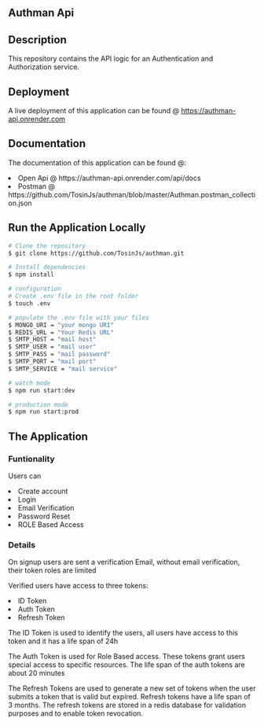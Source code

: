 ## Authman Api

## Description

This repository contains the API logic for an Authentication and Authorization service. 

## Deployment
A live deployment of this application can be found @ https://authman-api.onrender.com

## Documentation
The documentation of this application can be found @:
<li>Open Api @ https://authman-api.onrender.com/api/docs</li>
<li>Postman @ https://github.com/TosinJs/authman/blob/master/Authman.postman_collection.json </li>

## Run the Application Locally

```bash
# Clone the repository
$ git clone https://github.com/TosinJs/authman.git

# Install dependencies
$ npm install

# configuration 
# Create .env file in the root folder
$ touch .env

# populate the .env file with your files
$ MONGO_URI = "your mongo URI"
$ REDIS_URL = "Your Redis URL"
$ SMTP_HOST = "mail host"
$ SMTP_USER = "mail user"
$ SMTP_PASS = "mail password"
$ SMTP_PORT = "mail port"
$ SMTP_SERVICE = "mail service"

# watch mode
$ npm run start:dev

# production mode
$ npm run start:prod
```

## The Application

### Funtionality
Users can 
<li>Create account</li>
<li>Login</li>
<li>Email Verification</li>
<li>Password Reset</li>
<li>ROLE Based Access</li>

### Details
<p>On signup users are sent a verification Email, without email verification, their token roles are limited</p>
<p>Verified users have access to three tokens:</p>
	  <li>ID Token</li>
	  <li>Auth Token</li>
	  <li>Refresh Token</li>
    
<p>The ID Token is used to identify the users, all users have access to this token and it has a life span of 24h</p>
<p>The Auth Token is used for Role Based access. These tokens grant users special access to specific resources. The life span of the auth tokens are about 20 minutes</p>
<p>The Refresh Tokens are used to generate a new set of tokens when the user submits a token that is valid but expired. Refresh tokens have a life span of 3 months. The refresh tokens are stored in a redis database for validation purposes and to enable token revocation.


